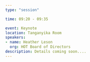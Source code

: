 ```yaml
---
type: "session"

time: 09:20 - 09:35

event: Keynote
location: Tanganyika Room
speakers:
- name: Heather Leson
  org: HOT Board of Directors
description: Details coming soon....
---
```

